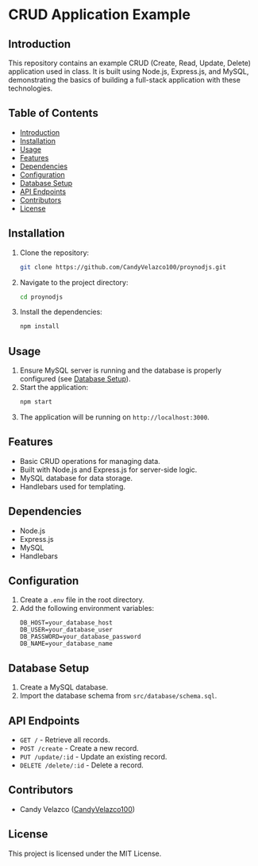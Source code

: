 # CRUD Application Example

## Introduction
This repository contains an example CRUD (Create, Read, Update, Delete) application used in class. It is built using Node.js, Express.js, and MySQL, demonstrating the basics of building a full-stack application with these technologies.

## Table of Contents
- [Introduction](#introduction)
- [Installation](#installation)
- [Usage](#usage)
- [Features](#features)
- [Dependencies](#dependencies)
- [Configuration](#configuration)
- [Database Setup](#database-setup)
- [API Endpoints](#api-endpoints)
- [Contributors](#contributors)
- [License](#license)

## Installation
1. Clone the repository:
    ```sh
    git clone https://github.com/CandyVelazco100/proynodjs.git
    ```
2. Navigate to the project directory:
    ```sh
    cd proynodjs
    ```
3. Install the dependencies:
    ```sh
    npm install
    ```

## Usage
1. Ensure MySQL server is running and the database is properly configured (see [Database Setup](#database-setup)).
2. Start the application:
    ```sh
    npm start
    ```
3. The application will be running on `http://localhost:3000`.

## Features
- Basic CRUD operations for managing data.
- Built with Node.js and Express.js for server-side logic.
- MySQL database for data storage.
- Handlebars used for templating.

## Dependencies
- Node.js
- Express.js
- MySQL
- Handlebars

## Configuration
1. Create a `.env` file in the root directory.
2. Add the following environment variables:
    ```env
    DB_HOST=your_database_host
    DB_USER=your_database_user
    DB_PASSWORD=your_database_password
    DB_NAME=your_database_name
    ```

## Database Setup
1. Create a MySQL database.
2. Import the database schema from `src/database/schema.sql`.

## API Endpoints
- `GET /` - Retrieve all records.
- `POST /create` - Create a new record.
- `PUT /update/:id` - Update an existing record.
- `DELETE /delete/:id` - Delete a record.

## Contributors
- Candy Velazco ([CandyVelazco100](https://github.com/CandyVelazco100))

## License
This project is licensed under the MIT License.
